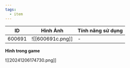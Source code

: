 ```yaml
---
tags:
  - item
---
```


| ID     | Hình Ảnh         | Tính năng sử dụng |
| ------ | ---------------- | ----------------- |
| 600691 | ![[600691c.png]] | -                 |

**Hình trong game**

![[20241206174730.png]]